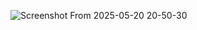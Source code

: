 ![Screenshot From 2025-05-20 20-50-30](https://github.com/user-attachments/assets/a4d3458a-b44d-43f0-8329-ceffac08d227)
